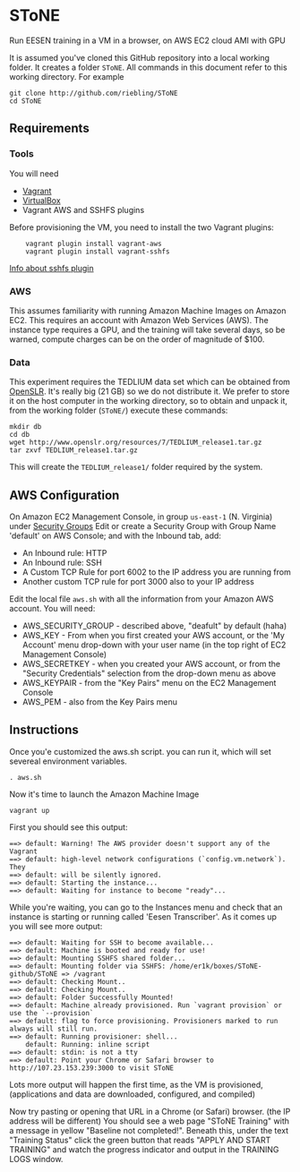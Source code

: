# SToNE
Run EESEN training in a VM in a browser, on AWS EC2 cloud AMI with GPU

It is assumed you've cloned this GitHub repository into a local working
folder.  It creates a folder `SToNE`. All commands in this document refer
to this working directory. For example
```
git clone http://github.com/riebling/SToNE
cd SToNE
```

## Requirements
### Tools
You will need
 * [Vagrant](http://vagrantup.com/)
 * [VirtualBox](http://virtualbox.org/)
 * Vagrant AWS and SSHFS plugins
 
 Before provisioning the VM, you need to install the two Vagrant plugins:
```
    vagrant plugin install vagrant-aws
    vagrant plugin install vagrant-sshfs
```
[Info about sshfs plugin](https://github.com/dustymabe/vagrant-sshfs) 

### AWS
This assumes familiarity with running Amazon Machine Images on Amazon EC2.
This requires an account with Amazon Web Services (AWS).
The instance type requires a GPU, and the training will take several days,
so be warned, compute charges can be on the order of magnitude of $100.

### Data
This experiment requires the TEDLIUM data set which can be obtained from
[OpenSLR](http://www.openslr.org/resources/7/TEDLIUM_release1.tar.gz).
It's really big (21 GB) so we do not distribute it. We prefer to store
it on the host computer in the working directory, so to obtain and unpack
it, from the working folder (`SToNE/`) execute these commands:
```
mkdir db
cd db
wget http://www.openslr.org/resources/7/TEDLIUM_release1.tar.gz
tar zxvf TEDLIUM_release1.tar.gz
```
This will create the `TEDLIUM_release1/` folder required by the system.

## AWS Configuration
On Amazon EC2 Management Console, in group `us-east-1` (N. Virginia)
under [Security Groups](https://console.aws.amazon.com/ec2/v2/home?region=us-east-1#SecurityGroups)
Edit or create a Security Group with Group Name 'default' on AWS Console; and with the Inbound tab, add:

  * An Inbound rule: HTTP
  * An Inbound rule: SSH
  * A Custom TCP Rule for port 6002 to the IP address you are running from
  * Another custom TCP rule for port 3000 also to your IP address

Edit the local file `aws.sh` with all the information from your Amazon AWS
account. You will need:

  * AWS_SECURITY_GROUP - described above, "deafult" by default (haha)
  * AWS_KEY - From when you first created your AWS account, or the 'My Account' menu drop-down with
  your user name (in the top right of EC2 Management Console)
  * AWS_SECRETKEY - when you created your AWS account, or from the "Security Credentials" selection
  from the drop-down menu as above
  * AWS_KEYPAIR - from the "Key Pairs" menu on the EC2 Management Console
  * AWS_PEM - also from the Key Pairs menu

## Instructions
Once you'e customized the aws.sh script. you can run it, which will set severeal environment
variables.
```
. aws.sh
```
Now it's time to launch the Amazon Machine Image
```
vagrant up
```
First you should see this output:
```
==> default: Warning! The AWS provider doesn't support any of the Vagrant
==> default: high-level network configurations (`config.vm.network`). They
==> default: will be silently ignored.
==> default: Starting the instance...
==> default: Waiting for instance to become "ready"...
```
While you're waiting, you can go to the Instances menu and check that an instance
is starting or running called 'Eesen Transcriber'. As it comes up you will see
more output:
```
==> default: Waiting for SSH to become available...
==> default: Machine is booted and ready for use!
==> default: Mounting SSHFS shared folder...
==> default: Mounting folder via SSHFS: /home/er1k/boxes/SToNE-github/SToNE => /vagrant
==> default: Checking Mount..
==> default: Checking Mount..
==> default: Folder Successfully Mounted!
==> default: Machine already provisioned. Run `vagrant provision` or use the `--provision`
==> default: flag to force provisioning. Provisioners marked to run always will still run.
==> default: Running provisioner: shell...
    default: Running: inline script
==> default: stdin: is not a tty
==> default: Point your Chrome or Safari browser to http://107.23.153.239:3000 to visit SToNE
```
Lots more output will happen the first time, as the VM is provisioned,
(applications and data are downloaded, configured, and compiled)

Now try pasting or opening that URL in a Chrome (or Safari) browser.
(the IP address will be different) You should see a web page "SToNE Training"
with a message in yellow "Baseline not completed!".  Beneath this, under the
text "Training Status" click the green button that reads "APPLY AND START TRAINING"
and watch the progress indicator and output in the TRAINING LOGS window.
